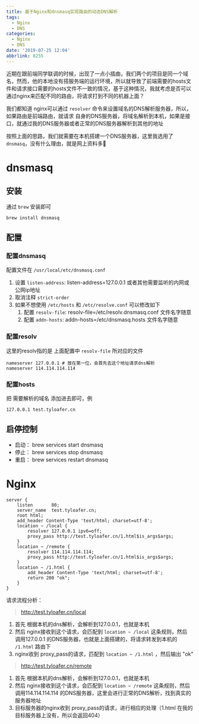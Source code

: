 ```yaml
---
title: 基于Nginx和dnsmasq实现路由的动态DNS解析
tags:
  - Nginx
  - DNS
categories:
  - Nginx
  - DNS
date: '2019-07-25 12:04'
abbrlink: 8255
---
```


近期在跟前端同学联调的时候，出现了一点小插曲，我们两个的项目是同一个域名，然而，他的本地没有搭服务端的运行环境，所以就导致了前端需要的hosts文件和请求接口需要的hosts文件不一致的情况，基于这种情况，我就考虑是否可以通过nginx来匹配不同的路由，将请求打到不同的机器上面？

<!--more-->

我们都知道 nginx可以通过 `resolver` 命令来设置域名的DNS解析服务器，所以，如果路由是前端路由，就请求 自身的DNS服务器，将域名解析到本机，如果是接口，就通过我的DNS服务器或者正常的DNS服务器解析到其他的地址

按照上面的思路，我们就需要在本机搭建一个DNS服务器，这里我选用了 `dnsmasq`，没有什么理由，就是网上资料多🤪

# dnsmasq

## 安装

通过 `brew` 安装即可

~~~
brew install dnsmasq
~~~

## 配置

### 配置dnsmasq

配置文件在 `/usr/local/etc/dnsmasq.conf`

1. 设置 `listen-address`: listen-address=127.0.0.1 或者其他需要监听的内网或公网ip地址
2. 取消注释 `strict-order`
3. 如果不想使用 `/etc/hosts` 和 `/etc/resolve.conf` 可以修改如下
   1. 配置 `resolv-file`: resolv-file=/etc/resolv.dnsmasq.conf 文件名字随意
   2. 配置 `addn-hosts`: addn-hosts=/etc/dnsmasq.hosts 文件名字随意



### 配置resolv

这里的resolv指的是 上面配置中 `resolv-file` 所对应的文件

~~~
nameserver 127.0.0.1 # 放在第一位，会首先去这个地址请求dns解析
nameserver 114.114.114.114
~~~

### 配置hosts

把 需要解析的域名 添加进去即可，例

~~~
127.0.0.1 test.tyloafer.cn
~~~

## 启停控制

- 启动： brew services start dnsmasq
- 停止： brew services stop dnsmasq
- 重启： brew services restart dnsmasq



# Nginx

~~~nginx
server {
    listen       80;
    server_name  test.tyloafer.cn;
    root html;
    add_header Content-Type 'text/html; charset=utf-8';
    location ~ /local {
        resolver 127.0.0.1 ipv6=off;
        proxy_pass http://test.tyloafer.cn/1.html$is_args$args;
    }
    location ~ /remote {
        resolver 114.114.114.114;
        proxy_pass http://test.tyloafer.cn/1.html$is_args$args;
    }
    location ~ /1.html {
        add_header Content-Type 'text/html; charset=utf-8';
        return 200 "ok";
    }
}
~~~



请求流程分析：

> http://test.tyloafer.cn/local

1. 首先 根据本机的dns解析，会解析到127.0.0.1，也就是本机
2. 然后 nginx接收到这个请求，会匹配到 `location ~ /local` 这条规则，然后 调用127.0.0.1 的DNS服务器，也就是上面搭建的，将请求转发到本机的 `/1.html` 路由下
3. nginx收到 proxy_pass的请求，匹配到 `location ~ /1.html` ，然后输出 "ok"

> http://test.tyloafer.cn/remote

1. 首先 根据本机的dns解析，会解析到127.0.0.1，也就是本机
2. 然后 nginx接收到这个请求，会匹配到 `location ~ /remote` 这条规则，然后 调用114.114.114.114 的DNS服务器，这里会进行正常的DNS解析，找到真实的服务器地址
3. 目标服务器的nginx收到 proxy_pass的请求，进行相应的处理（1.html 在我的目标服务器上没有，所以会返回404）